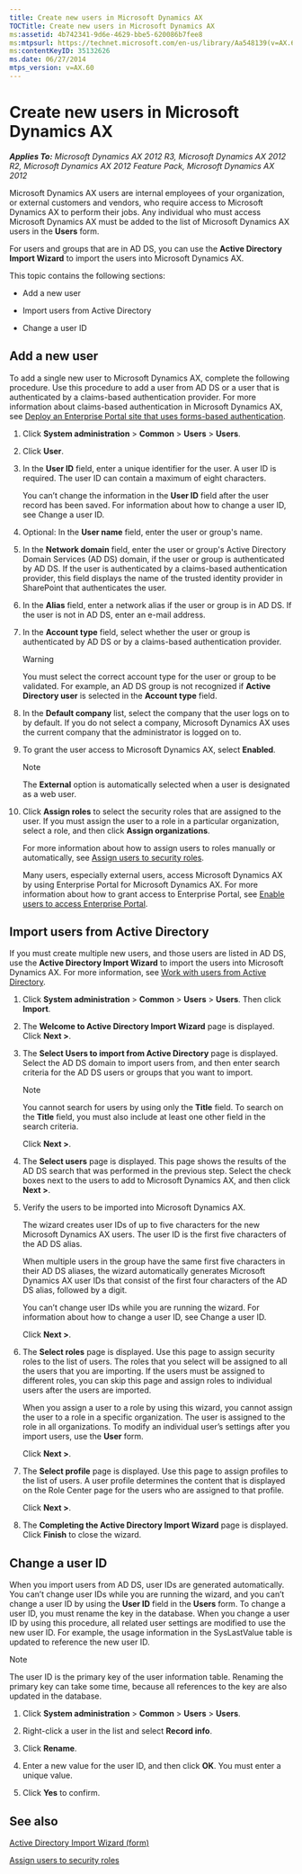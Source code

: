 ```yaml
---
title: Create new users in Microsoft Dynamics AX
TOCTitle: Create new users in Microsoft Dynamics AX
ms:assetid: 4b742341-9d6e-4629-bbe5-620086b7fee8
ms:mtpsurl: https://technet.microsoft.com/en-us/library/Aa548139(v=AX.60)
ms:contentKeyID: 35132626
ms.date: 06/27/2014
mtps_version: v=AX.60
---
```


# Create new users in Microsoft Dynamics AX 


_**Applies To:** Microsoft Dynamics AX 2012 R3, Microsoft Dynamics AX 2012 R2, Microsoft Dynamics AX 2012 Feature Pack, Microsoft Dynamics AX 2012_

Microsoft Dynamics AX users are internal employees of your organization, or external customers and vendors, who require access to Microsoft Dynamics AX to perform their jobs. Any individual who must access Microsoft Dynamics AX must be added to the list of Microsoft Dynamics AX users in the **Users** form.

For users and groups that are in AD DS, you can use the **Active Directory Import Wizard** to import the users into Microsoft Dynamics AX.

This topic contains the following sections:

  - Add a new user

  - Import users from Active Directory

  - Change a user ID

## Add a new user

To add a single new user to Microsoft Dynamics AX, complete the following procedure. Use this procedure to add a user from AD DS or a user that is authenticated by a claims-based authentication provider. For more information about claims-based authentication in Microsoft Dynamics AX, see [Deploy an Enterprise Portal site that uses forms-based authentication](deploy-an-enterprise-portal-site-that-uses-forms-based-authentication.md).

1.  Click **System administration** \> **Common** \> **Users** \> **Users**.

2.  Click **User**.

3.  In the **User ID** field, enter a unique identifier for the user. A user ID is required. The user ID can contain a maximum of eight characters.
    
    You can’t change the information in the **User ID** field after the user record has been saved. For information about how to change a user ID, see Change a user ID.

4.  Optional: In the **User name** field, enter the user or group's name.

5.  In the **Network domain** field, enter the user or group's Active Directory Domain Services (AD DS) domain, if the user or group is authenticated by AD DS. If the user is authenticated by a claims-based authentication provider, this field displays the name of the trusted identity provider in SharePoint that authenticates the user.

6.  In the **Alias** field, enter a network alias if the user or group is in AD DS. If the user is not in AD DS, enter an e-mail address.

7.  In the **Account type** field, select whether the user or group is authenticated by AD DS or by a claims-based authentication provider.
    

    > [!WARNING]
    > <P>You must select the correct account type for the user or group to be validated. For example, an AD DS group is not recognized if <STRONG>Active Directory user</STRONG> is selected in the <STRONG>Account type</STRONG> field.</P>



8.  In the **Default company** list, select the company that the user logs on to by default. If you do not select a company, Microsoft Dynamics AX uses the current company that the administrator is logged on to.

9.  To grant the user access to Microsoft Dynamics AX, select **Enabled**.
    

    > [!NOTE]
    > <P>The <STRONG>External</STRONG> option is automatically selected when a user is designated as a web user.</P>



10. Click **Assign roles** to select the security roles that are assigned to the user. If you must assign the user to a role in a particular organization, select a role, and then click **Assign organizations**.
    
    For more information about how to assign users to roles manually or automatically, see [Assign users to security roles](assign-users-to-security-roles.md).
    
    Many users, especially external users, access Microsoft Dynamics AX by using Enterprise Portal for Microsoft Dynamics AX. For more information about how to grant access to Enterprise Portal, see [Enable users to access Enterprise Portal](enable-users-to-access-enterprise-portal.md).

## Import users from Active Directory

If you must create multiple new users, and those users are listed in AD DS, use the **Active Directory Import Wizard** to import the users into Microsoft Dynamics AX. For more information, see [Work with users from Active Directory](work-with-users-from-active-directory.md).

1.  Click **System administration** \> **Common** \> **Users** \> **Users**. Then click **Import**.

2.  The **Welcome to Active Directory Import Wizard** page is displayed. Click **Next \>**.

3.  The **Select Users to import from Active Directory** page is displayed. Select the AD DS domain to import users from, and then enter search criteria for the AD DS users or groups that you want to import.
    

    > [!NOTE]
    > <P>You cannot search for users by using only the <STRONG>Title</STRONG> field. To search on the <STRONG>Title</STRONG> field, you must also include at least one other field in the search criteria.</P>

    
    Click **Next \>**.

4.  The **Select users** page is displayed. This page shows the results of the AD DS search that was performed in the previous step. Select the check boxes next to the users to add to Microsoft Dynamics AX, and then click **Next \>**.

5.  Verify the users to be imported into Microsoft Dynamics AX.
    
    The wizard creates user IDs of up to five characters for the new Microsoft Dynamics AX users. The user ID is the first five characters of the AD DS alias.
    
    When multiple users in the group have the same first five characters in their AD DS aliases, the wizard automatically generates Microsoft Dynamics AX user IDs that consist of the first four characters of the AD DS alias, followed by a digit.
    
    You can’t change user IDs while you are running the wizard. For information about how to change a user ID, see Change a user ID.
    
    Click **Next \>**.

6.  The **Select roles** page is displayed. Use this page to assign security roles to the list of users. The roles that you select will be assigned to all the users that you are importing. If the users must be assigned to different roles, you can skip this page and assign roles to individual users after the users are imported.
    
    When you assign a user to a role by using this wizard, you cannot assign the user to a role in a specific organization. The user is assigned to the role in all organizations. To modify an individual user’s settings after you import users, use the **User** form.
    
    Click **Next \>**.

7.  The **Select profile** page is displayed. Use this page to assign profiles to the list of users. A user profile determines the content that is displayed on the Role Center page for the users who are assigned to that profile.
    
    Click **Next \>**.

8.  The **Completing the Active Directory Import Wizard** page is displayed. Click **Finish** to close the wizard.

## Change a user ID

When you import users from AD DS, user IDs are generated automatically. You can’t change user IDs while you are running the wizard, and you can’t change a user ID by using the **User ID** field in the **Users** form. To change a user ID, you must rename the key in the database. When you change a user ID by using this procedure, all related user settings are modified to use the new user ID. For example, the usage information in the SysLastValue table is updated to reference the new user ID.


> [!NOTE]
> <P>The user ID is the primary key of the user information table. Renaming the primary key can take some time, because all references to the key are also updated in the database.</P>



1.  Click **System administration** \> **Common** \> **Users** \> **Users**.

2.  Right-click a user in the list and select **Record info**.

3.  Click **Rename**.

4.  Enter a new value for the user ID, and then click **OK**. You must enter a unique value.

5.  Click **Yes** to confirm.

## See also

[Active Directory Import Wizard (form)](https://technet.microsoft.com/en-us/library/hh242519\(v=ax.60\))

[Assign users to security roles](assign-users-to-security-roles.md)

  


